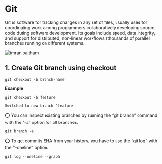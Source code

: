 <h1> Git </h1>

<p>Git is software for tracking changes in any set of files, usually used for coordinating work among programmers collaboratively developing source code during software development. Its goals include speed, data integrity, and support for distributed, non-linear workflows (thousands of parallel branches running on different systems.</p>

<img src="https://devconnected.com/wp-content/uploads/2019/12/featured-10.png" alt="imran baitham"/>

<h2>1. Create Git branch using checkout</h2>
<pre><code class="text">git checkout -b branch-name</code></pre>

<b>Example</b>

<pre><code class="text">git checkout -b feature<br/>
Switched to new branch 'feature'</code></pre>

<p>⭕️ You can inspect existing branches by running the “git branch” command with the “-a” option for all branches.</p>
<pre><code class="text">git branch -a</code></pre>

<p>⭕️ To get commits SHA from your history, you have to use the “git log” with the “–oneline” option.</p>
<pre><code class="text">git log --oneline --graph</code></pre>

<!-- ===================================================== -->

<!-- <h2>Git Delete Branch</h2>
<pre><code class="text">git branch --delete branchname</code></pre> -->
